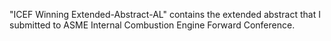 "ICEF Winning Extended-Abstract-AL" contains the extended abstract that I submitted to ASME Internal Combustion Engine Forward Conference.
